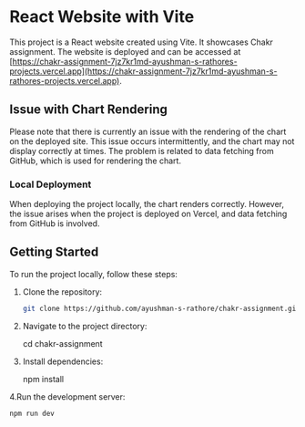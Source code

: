 # React Website with Vite

This project is a React website created using Vite. It showcases Chakr assignment. The website is deployed and can be accessed at [https://chakr-assignment-7jz7kr1md-ayushman-s-rathores-projects.vercel.app](https://chakr-assignment-7jz7kr1md-ayushman-s-rathores-projects.vercel.app).

## Issue with Chart Rendering

Please note that there is currently an issue with the rendering of the chart on the deployed site. This issue occurs intermittently, and the chart may not display correctly at times. The problem is related to data fetching from GitHub, which is used for rendering the chart.

### Local Deployment

When deploying the project locally, the chart renders correctly. However, the issue arises when the project is deployed on Vercel, and data fetching from GitHub is involved.

## Getting Started

To run the project locally, follow these steps:

1. Clone the repository:

   ```bash
   git clone https://github.com/ayushman-s-rathore/chakr-assignment.git

2. Navigate to the project directory:
    
    cd chakr-assignment

3. Install dependencies:

    npm install

4.Run the development server:

    npm run dev

